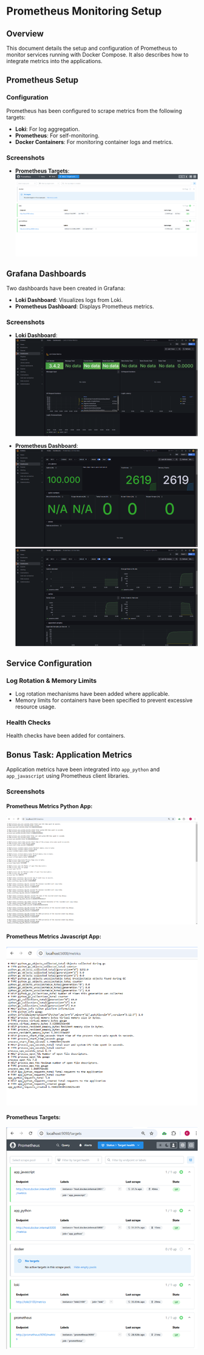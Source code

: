 # Prometheus Monitoring Setup

## Overview

This document details the setup and configuration of Prometheus to monitor services running with Docker Compose. It also describes how to integrate metrics into the applications.

## Prometheus Setup

### Configuration

Prometheus has been configured to scrape metrics from the following targets:

- **Loki**: For log aggregation.
- **Prometheus**: For self-monitoring.
- **Docker Containers**: For monitoring container logs and metrics.

### Screenshots

- **Prometheus Targets**:
  ![Prometheus Targets](targets1.png)

## Grafana Dashboards

Two dashboards have been created in Grafana:

- **Loki Dashboard**: Visualizes logs from Loki.
- **Prometheus Dashboard**: Displays Prometheus metrics.

### Screenshots

- **Loki Dashboard**:
  ![Loki Dashboard](loki-dashboard.png)

- **Prometheus Dashboard**:
  ![Prometheus Dashboard](prometheus-dashboard1.png)
  ![Prometheus Dashboard](prometheus-dashboard2.png)

## Service Configuration

### Log Rotation & Memory Limits

- Log rotation mechanisms have been added where applicable.
- Memory limits for containers have been specified to prevent excessive resource usage.

### Health Checks

Health checks have been added for containers.

## Bonus Task: Application Metrics

Application metrics have been integrated into `app_python` and `app_javascript` using Prometheus client libraries.

### Screenshots

#### **Prometheus Metrics Python App**:
  ![Metrics](metrics-python.png)

#### **Prometheus Metrics Javascript App**:
  ![Metrics](metrics-javascript.png)

#### **Prometheus Targets**:
  ![Targets](targets2.png)
